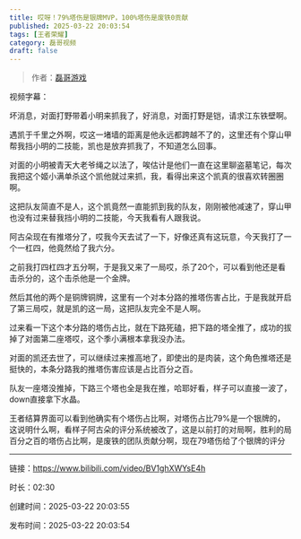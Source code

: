 ```yaml
---
title: 哎呀！79%塔伤是银牌MVP，100%塔伤是废铁0贡献
published: 2025-03-22 20:03:54
tags: [王者荣耀]
category: 磊哥视频
draft: false
---
```



> 作者：[磊哥游戏](https://space.bilibili.com/268941858?spm_id_from=333.788.upinfo.head.click)

视频字幕：

坏消息，对面打野带着小明来抓我了，好消息，对面打野是铠，请求江东铁壁啊。

遇凯于千里之外啊，哎这一堵墙的距离是他永远都跨越不了的，这里还有个穿山甲帮我挡小明的二技能，凯也是放弃抓我了，不知道怎么回事。

对面的小明被青天大老爷绳之以法了，唉估计是他们一直在这里聊盗墓笔记，每次我把这个姬小满单杀这个凯他就过来抓，我，看得出来这个凯真的很喜欢转圈圈啊。

这把队友简直不是人，这个凯竟然一直能抓到我的队友，刚刚被他减速了，穿山甲也没有过来替我挡小明的二技能，今天我看有人跟我说。

阿古朵现在有推塔分了，哎我今天去试了一下，好像还真有这玩意，今天我打了一个一杠四，他竟然给了我六分。

之前我打四杠四才五分啊，于是我又来了一局哎，杀了20个，可以看到他还是看击杀分的，这个击杀他是一个金牌。

然后其他的两个是铜牌铜牌，这里有一个对本分路的推塔伤害占比，于是我就开启了第三局哎，就是凯的这一局，这把队友完全不是人啊。

过来看一下这个本分路的塔伤占比，就在下路死磕，把下路的塔全推了，成功的拔掉了对面第二座塔哎，这个季小满根本拿我没办法。

对面的凯还去世了，可以继续过来推高地了，即使出的是肉装，这个角色推塔还是挺快的，本条分路我的推塔伤害应该是占比百分之百。

队友一座塔没推掉，下路三个塔也全是我在推，哈耶好看，样子可以直接一波了，down直接拿下水晶。

王者结算界面可以看到他确实有个塔伤占比啊，对塔伤占比79%是一个银牌的，这说明什么啊，看样子阿古朵的评分系统被改了，这是以前打的对局啊，胜利的局百分之百的塔伤占比啊，是废铁的团队贡献分啊，现在79塔伤给了个银牌的评分

---


链接：https://www.bilibili.com/video/BV1ghXWYsE4h



时长：02:30

创建时间：2025-03-22 20:03:55

发布时间：2025-03-22 20:03:54
